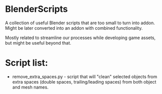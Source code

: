 # BlenderScripts
A collection of useful Blender scripts that are too small to turn into addon. Might be later converted into an addon with combined functionality.

Mostly related to streamline our processes while developing game assets, but might be useful beyond that.

# Script list:
- remove_extra_spaces.py - script that will "clean" selected objects from extra spaces (double spaces, trailing/leading spaces) from both object and mesh names.
